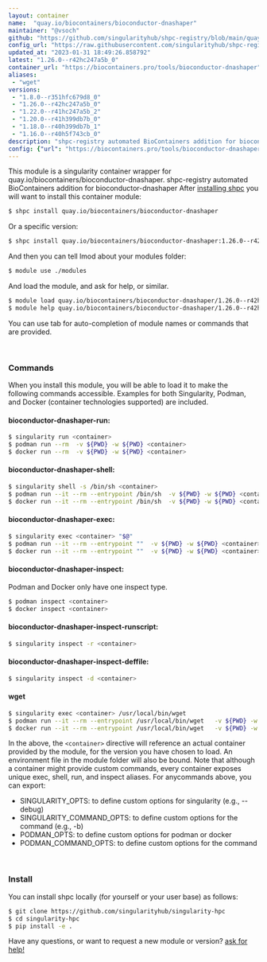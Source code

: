 ```yaml
---
layout: container
name:  "quay.io/biocontainers/bioconductor-dnashaper"
maintainer: "@vsoch"
github: "https://github.com/singularityhub/shpc-registry/blob/main/quay.io/biocontainers/bioconductor-dnashaper/container.yaml"
config_url: "https://raw.githubusercontent.com/singularityhub/shpc-registry/main/quay.io/biocontainers/bioconductor-dnashaper/container.yaml"
updated_at: "2023-01-31 18:49:26.858792"
latest: "1.26.0--r42hc247a5b_0"
container_url: "https://biocontainers.pro/tools/bioconductor-dnashaper"
aliases:
 - "wget"
versions:
 - "1.8.0--r351hfc679d8_0"
 - "1.26.0--r42hc247a5b_0"
 - "1.22.0--r41hc247a5b_2"
 - "1.20.0--r41h399db7b_0"
 - "1.18.0--r40h399db7b_1"
 - "1.16.0--r40h5f743cb_0"
description: "shpc-registry automated BioContainers addition for bioconductor-dnashaper"
config: {"url": "https://biocontainers.pro/tools/bioconductor-dnashaper", "maintainer": "@vsoch", "description": "shpc-registry automated BioContainers addition for bioconductor-dnashaper", "latest": {"1.26.0--r42hc247a5b_0": "sha256:fc4fb4be2dd75e600b22dabaf576bf01c0e6e7130d7a97ec7b53d1f10ef7a8f1"}, "tags": {"1.8.0--r351hfc679d8_0": "sha256:ce797282afc1a6d1f99ec0f0bc8cdbee47126c958e8ef8c1dc031b070200a897", "1.26.0--r42hc247a5b_0": "sha256:fc4fb4be2dd75e600b22dabaf576bf01c0e6e7130d7a97ec7b53d1f10ef7a8f1", "1.22.0--r41hc247a5b_2": "sha256:b181907c79d518a07e703c17491d41489b4919d74899da630d0f21d530829fa2", "1.20.0--r41h399db7b_0": "sha256:001f81dae9656fc4bf7571d8626eb40bdeb947284b396b5db3bc8877282f99a0", "1.18.0--r40h399db7b_1": "sha256:feb4132c0fcfa0697976807d52165faba302f052d07f82c3761d9b28c06857ff", "1.16.0--r40h5f743cb_0": "sha256:3f38cb66fb6a0a5d6a18a41c968c15be6b6c18d56dd7fdf4ec8dfc1bf3e5f7bb"}, "docker": "quay.io/biocontainers/bioconductor-dnashaper", "aliases": {"wget": "/usr/local/bin/wget"}}
---
```


This module is a singularity container wrapper for quay.io/biocontainers/bioconductor-dnashaper.
shpc-registry automated BioContainers addition for bioconductor-dnashaper
After [installing shpc](#install) you will want to install this container module:


```bash
$ shpc install quay.io/biocontainers/bioconductor-dnashaper
```

Or a specific version:

```bash
$ shpc install quay.io/biocontainers/bioconductor-dnashaper:1.26.0--r42hc247a5b_0
```

And then you can tell lmod about your modules folder:

```bash
$ module use ./modules
```

And load the module, and ask for help, or similar.

```bash
$ module load quay.io/biocontainers/bioconductor-dnashaper/1.26.0--r42hc247a5b_0
$ module help quay.io/biocontainers/bioconductor-dnashaper/1.26.0--r42hc247a5b_0
```

You can use tab for auto-completion of module names or commands that are provided.

<br>

### Commands

When you install this module, you will be able to load it to make the following commands accessible.
Examples for both Singularity, Podman, and Docker (container technologies supported) are included.

#### bioconductor-dnashaper-run:

```bash
$ singularity run <container>
$ podman run --rm  -v ${PWD} -w ${PWD} <container>
$ docker run --rm  -v ${PWD} -w ${PWD} <container>
```

#### bioconductor-dnashaper-shell:

```bash
$ singularity shell -s /bin/sh <container>
$ podman run --it --rm --entrypoint /bin/sh  -v ${PWD} -w ${PWD} <container>
$ docker run --it --rm --entrypoint /bin/sh  -v ${PWD} -w ${PWD} <container>
```

#### bioconductor-dnashaper-exec:

```bash
$ singularity exec <container> "$@"
$ podman run --it --rm --entrypoint ""  -v ${PWD} -w ${PWD} <container> "$@"
$ docker run --it --rm --entrypoint ""  -v ${PWD} -w ${PWD} <container> "$@"
```

#### bioconductor-dnashaper-inspect:

Podman and Docker only have one inspect type.

```bash
$ podman inspect <container>
$ docker inspect <container>
```

#### bioconductor-dnashaper-inspect-runscript:

```bash
$ singularity inspect -r <container>
```

#### bioconductor-dnashaper-inspect-deffile:

```bash
$ singularity inspect -d <container>
```


#### wget

```bash
$ singularity exec <container> /usr/local/bin/wget
$ podman run --it --rm --entrypoint /usr/local/bin/wget   -v ${PWD} -w ${PWD} <container> -c " $@"
$ docker run --it --rm --entrypoint /usr/local/bin/wget   -v ${PWD} -w ${PWD} <container> -c " $@"
```



In the above, the `<container>` directive will reference an actual container provided
by the module, for the version you have chosen to load. An environment file in the
module folder will also be bound. Note that although a container
might provide custom commands, every container exposes unique exec, shell, run, and
inspect aliases. For anycommands above, you can export:

 - SINGULARITY_OPTS: to define custom options for singularity (e.g., --debug)
 - SINGULARITY_COMMAND_OPTS: to define custom options for the command (e.g., -b)
 - PODMAN_OPTS: to define custom options for podman or docker
 - PODMAN_COMMAND_OPTS: to define custom options for the command

<br>

### Install

You can install shpc locally (for yourself or your user base) as follows:

```bash
$ git clone https://github.com/singularityhub/singularity-hpc
$ cd singularity-hpc
$ pip install -e .
```

Have any questions, or want to request a new module or version? [ask for help!](https://github.com/singularityhub/singularity-hpc/issues)
